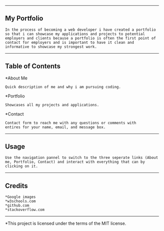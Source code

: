 ------------
My Portfolio
------------

	In the process of becoming a web developer i have created a portfolio so that i can showcase my applications and projects to potential employers and clients because a portfolio is often the first point of contact for employers and is important to have it clean and informative to showcase my strongest work.

-----------------
Table of Contents
-----------------

*About Me
	
	Quick description of me and why i am pursuing coding.



*Portfolio

	Showcases all my projects and applications.



*Contact

	Contact form to reach me with any questions or comments with 	entires for your name, email, and message box.


-----
Usage
-----

	Use the navigation pannel to switch to the three seperate links (About me, Portfolio, Contact) and interact with everything that can by clicking on it.


-------
Credits
-------

	*Google images
	*w3schools.com
	*github.com
	*stackoverflow.com


-----------------------------------------------------------------


*This project is licensed under the terms of the MIT license.


